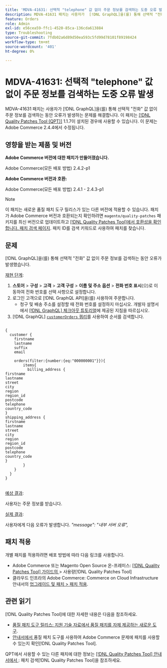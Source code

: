 ```yaml
---
title: 'MDVA-41631: 선택적 "telephone" 값 없이 주문 정보를 검색하는 도중 오류 발생'
description: MDVA-41631 패치는 사용자가  [!DNL GraphQL]을(를) 통해 선택적 "전화" 값 없이 주문 정보를 검색하는 동안 오류가 발생하는 문제를 해결합니다. 이 패치는 [Quality Patches Tool (QPT)](https://experienceleague.adobe.com/ko/docs/commerce-operations/tools/quality-patches-tool/quality-patches-tool-to-self-serve-quality-patches) 1.1.7이 설치된 경우 사용할 수 있습니다. 이 문제는 Adobe Commerce 2.4.4에서 수정됩니다.
feature: Orders
role: Admin
exl-id: e56cea59-ffc1-4520-85ca-136cda613884
type: Troubleshooting
source-git-commit: 7fdb02a6d89d50ea593c5fd99d78101f89198424
workflow-type: tm+mt
source-wordcount: '401'
ht-degree: 0%

---
```


# MDVA-41631: 선택적 &quot;telephone&quot; 값 없이 주문 정보를 검색하는 도중 오류 발생

MDVA-41631 패치는 사용자가 [!DNL GraphQL]을(를) 통해 선택적 &quot;전화&quot; 값 없이 주문 정보를 검색하는 동안 오류가 발생하는 문제를 해결합니다. 이 패치는 [[!DNL Quality Patches Tool (QPT)]](https://experienceleague.adobe.com/ko/docs/commerce-operations/tools/quality-patches-tool/quality-patches-tool-to-self-serve-quality-patches) 1.1.7이 설치된 경우에 사용할 수 있습니다. 이 문제는 Adobe Commerce 2.4.4에서 수정됩니다.

## 영향을 받는 제품 및 버전

**Adobe Commerce 버전에 대한 패치가 만들어졌습니다.**

Adobe Commerce(모든 배포 방법) 2.4.2-p1

**Adobe Commerce 버전과 호환:**

Adobe Commerce(모든 배포 방법) 2.4.1 - 2.4.3-p1

>[!NOTE]
>
>이 패치는 새로운 품질 패치 도구 릴리스가 있는 다른 버전에 적용할 수 있습니다. 패치가 Adobe Commerce 버전과 호환되는지 확인하려면 `magento/quality-patches` 패키지를 최신 버전으로 업데이트하고 [[!DNL Quality Patches Tool]에서 호환성을 확인합니다. 패치 검색 페이지](https://experienceleague.adobe.com/ko/docs/commerce-operations/tools/quality-patches-tool/quality-patches-tool-to-self-serve-quality-patches). 패치 ID를 검색 키워드로 사용하여 패치를 찾습니다.

## 문제

[!DNL GraphQL]을(를) 통해 선택적 &quot;전화&quot; 값 없이 주문 정보를 검색하는 동안 오류가 발생했습니다.

<u>재현 단계</u>:

1. **스토어** > **구성** > **고객** > **고객 구성** > **이름 및 주소 옵션** > **전화 번호 표시**(으)로 이동하여 전화 번호를 선택 사항으로 설정합니다.
1. 로그인 고객으로 [!DNL GraphQL API]을(를) 사용하여 주문합니다.
   * 청구 및 배송 주소를 설정할 때 전화 번호를 설정하지 마십시오. 개발자 설명서에서 [[!DNL GraphQL] 체크아웃 튜토리얼](https://developer.adobe.com/commerce/webapi/graphql/tutorials/checkout/)에 제공된 지침을 따르십시오.
1. [!DNL GraphQL] [`customerOrders` 쿼리](https://developer.adobe.com/commerce/webapi/graphql/schema/customer/queries/orders/)를 사용하여 순서를 검색합니다.

<pre>
<code class="language-graphql">
&lbrace;
  customer &lbrace;
    firstname
    lastname
    suffix
    email

    orders(filter:{number:{eq:"000000001"}})&lbrace;
        items&lbrace;
          billing_address &lbrace;
firstname
lastname
street
city
region
region_id
postcode
telephone
country_code
&rbrace;
shipping_address &lbrace;
firstname
lastname
street
city
region
region_id
postcode
telephone
country_code
&rbrace;
        &rbrace;
    &rbrace;
  &rbrace;
&rbrace;
</code>
</pre>

<u>예상 결과</u>:

사용자는 주문 정보를 받습니다.

<u>실제 결과</u>:

사용자에게 다음 오류가 발생합니다. *&quot;message&quot;: &quot;내부 서버 오류&quot;,*

## 패치 적용

개별 패치를 적용하려면 배포 방법에 따라 다음 링크를 사용합니다.

* Adobe Commerce 또는 Magento Open Source 온-프레미스: [[!DNL Quality Patches Tool]  가이드의 &#x200B;](/help/tools/quality-patches-tool/usage.md)> 사용량[!DNL Quality Patches Tool]
* 클라우드 인프라의 Adobe Commerce: Commerce on Cloud Infrastructure 안내서의 [업그레이드 및 패치 > 패치 적용](https://experienceleague.adobe.com/docs/commerce-cloud-service/user-guide/develop/upgrade/apply-patches.html?lang=ko).

## 관련 읽기

[!DNL Quality Patches Tool]에 대한 자세한 내용은 다음을 참조하세요.

* [품질 패치 도구 릴리스: 지원 기술 자료에서 품질 패치를 자체 제공하는 새로운 도구](https://experienceleague.adobe.com/ko/docs/commerce-operations/tools/quality-patches-tool/quality-patches-tool-to-self-serve-quality-patches).
* [&#x200B; 안내서에서 &#x200B;](/help/tools/quality-patches-tool/patches-available-in-qpt/check-patch-for-magento-issue-with-magento-quality-patches.md)품질 패치 도구를 사용하여 Adobe Commerce 문제에 패치를 사용할 수 있는지 확인[!DNL Quality Patches Tool].

QPT에서 사용할 수 있는 다른 패치에 대한 정보는 [[!DNL Quality Patches Tool] 안내서에서 &#x200B;](https://experienceleague.adobe.com/tools/commerce-quality-patches/index.html?lang=ko): 패치 검색[!DNL Quality Patches Tool]을 참조하세요.
